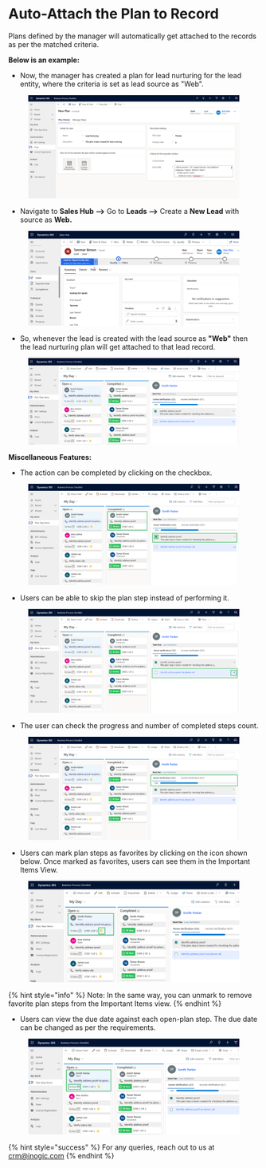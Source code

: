 # Auto-Attach the Plan to Record

Plans defined by the manager will automatically get attached to the records as per the matched criteria.

**Below is an example:**

* Now, the manager has created a plan for lead nurturing for the lead entity, where the criteria is set as lead source as "Web".

<figure><img src="../../../.gitbook/assets/Auto Attach the Plan to Record new 1.png" alt=""><figcaption></figcaption></figure>

* Navigate to **Sales Hub -->** Go to **Leads -->** Create a **New Lead** with source as **Web.**

<figure><img src="../../../.gitbook/assets/Auto Attach the Plan to Record new 3.png" alt=""><figcaption></figcaption></figure>

* So, whenever the lead is created with the lead source as **"Web"** then the lead nurturing plan will get attached to that lead record.

<figure><img src="../../../.gitbook/assets/Auto attach plan to record.png" alt=""><figcaption></figcaption></figure>

**Miscellaneous Features:**&#x20;

* The action can be completed by clicking on the checkbox.

<figure><img src="../../../.gitbook/assets/Check to complete action.png" alt=""><figcaption></figcaption></figure>

* Users can be able to skip the plan step instead of performing it.

<figure><img src="../../../.gitbook/assets/skip plan step action.png" alt=""><figcaption></figcaption></figure>

* The user can check the progress and number of completed steps count.

<figure><img src="../../../.gitbook/assets/Auto attach plan to record - Copy.png" alt=""><figcaption></figcaption></figure>

* Users can mark plan steps as favorites by clicking on the icon shown below. Once marked as favorites, users can see them in the Important Items View.

<figure><img src="../../../.gitbook/assets/Favorite.png" alt=""><figcaption></figcaption></figure>

{% hint style="info" %}
Note: In the same way, you can unmark to remove favorite plan steps from the Important Items view.
{% endhint %}

* Users can view the due date against each open-plan step. The due date can be changed as per the requirements.

<figure><img src="../../../.gitbook/assets/due date.png" alt=""><figcaption></figcaption></figure>

{% hint style="success" %}
For any queries, reach out to us at [crm@inogic.com](mailto:crm@inogic.com)
{% endhint %}
